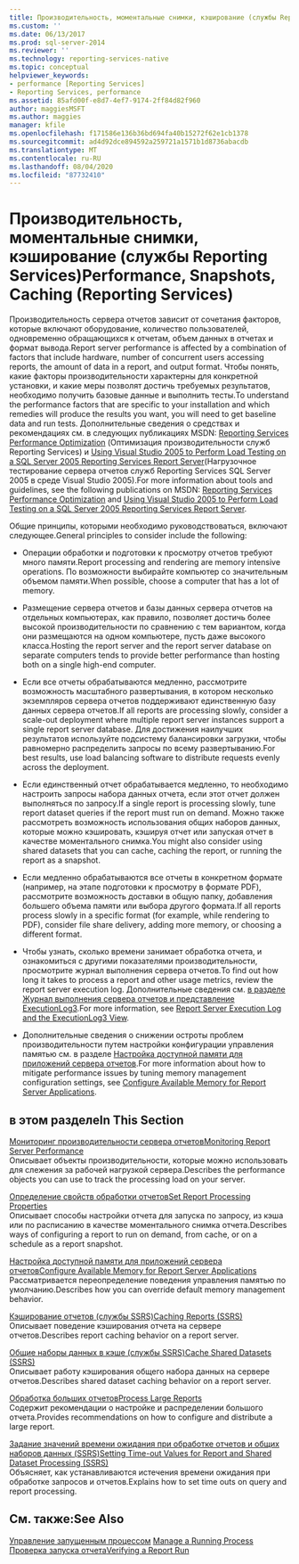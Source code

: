 ```yaml
---
title: Производительность, моментальные снимки, кэширование (службы Reporting Services) | Документы Майкрософт
ms.custom: ''
ms.date: 06/13/2017
ms.prod: sql-server-2014
ms.reviewer: ''
ms.technology: reporting-services-native
ms.topic: conceptual
helpviewer_keywords:
- performance [Reporting Services]
- Reporting Services, performance
ms.assetid: 85afd00f-e8d7-4ef7-9174-2ff84d82f960
author: maggiesMSFT
ms.author: maggies
manager: kfile
ms.openlocfilehash: f171586e136b36bd694fa40b15272f62e1cb1378
ms.sourcegitcommit: ad4d92dce894592a259721a1571b1d8736abacdb
ms.translationtype: MT
ms.contentlocale: ru-RU
ms.lasthandoff: 08/04/2020
ms.locfileid: "87732410"
---
```

# <a name="performance-snapshots-caching-reporting-services"></a><span data-ttu-id="473b7-102">Производительность, моментальные снимки, кэширование (службы Reporting Services)</span><span class="sxs-lookup"><span data-stu-id="473b7-102">Performance, Snapshots, Caching (Reporting Services)</span></span>
  <span data-ttu-id="473b7-103">Производительность сервера отчетов зависит от сочетания факторов, которые включают оборудование, количество пользователей, одновременно обращающихся к отчетам, объем данных в отчетах и формат вывода.</span><span class="sxs-lookup"><span data-stu-id="473b7-103">Report server performance is affected by a combination of factors that include hardware, number of concurrent users accessing reports, the amount of data in a report, and output format.</span></span> <span data-ttu-id="473b7-104">Чтобы понять, какие факторы производительности характерны для конкретной установки, и какие меры позволят достичь требуемых результатов, необходимо получить базовые данные и выполнить тесты.</span><span class="sxs-lookup"><span data-stu-id="473b7-104">To understand the performance factors that are specific to your installation and which remedies will produce the results you want, you will need to get baseline data and run tests.</span></span> <span data-ttu-id="473b7-105">Дополнительные сведения о средствах и рекомендациях см. в следующих публикациях MSDN: [Reporting Services Performance Optimization](https://blogs.msdn.com/b/sqlcat/archive/2013/10/30/reporting-services-performance-and-optimization.aspx) (Оптимизация производительности служб Reporting Services) и [Using Visual Studio 2005 to Perform Load Testing on a SQL Server 2005 Reporting Services Report Server](https://go.microsoft.com/fwlink/?LinkID=77519)(Нагрузочное тестирование сервера отчетов служб Reporting Services SQL Server 2005 в среде Visual Studio 2005).</span><span class="sxs-lookup"><span data-stu-id="473b7-105">For more information about tools and guidelines, see the following publications on MSDN: [Reporting Services Performance Optimization](https://blogs.msdn.com/b/sqlcat/archive/2013/10/30/reporting-services-performance-and-optimization.aspx) and [Using Visual Studio 2005 to Perform Load Testing on a SQL Server 2005 Reporting Services Report Server](https://go.microsoft.com/fwlink/?LinkID=77519).</span></span>  
  
 <span data-ttu-id="473b7-106">Общие принципы, которыми необходимо руководствоваться, включают следующее.</span><span class="sxs-lookup"><span data-stu-id="473b7-106">General principles to consider include the following:</span></span>  
  
-   <span data-ttu-id="473b7-107">Операции обработки и подготовки к просмотру отчетов требуют много памяти.</span><span class="sxs-lookup"><span data-stu-id="473b7-107">Report processing and rendering are memory intensive operations.</span></span> <span data-ttu-id="473b7-108">По возможности выбирайте компьютер со значительным объемом памяти.</span><span class="sxs-lookup"><span data-stu-id="473b7-108">When possible, choose a computer that has a lot of memory.</span></span>  
  
-   <span data-ttu-id="473b7-109">Размещение сервера отчетов и базы данных сервера отчетов на отдельных компьютерах, как правило, позволяет достичь более высокой производительности по сравнению с тем вариантом, когда они размещаются на одном компьютере, пусть даже высокого класса.</span><span class="sxs-lookup"><span data-stu-id="473b7-109">Hosting the report server and the report server database on separate computers tends to provide better performance than hosting both on a single high-end computer.</span></span>  
  
-   <span data-ttu-id="473b7-110">Если все отчеты обрабатываются медленно, рассмотрите возможность масштабного развертывания, в котором несколько экземпляров сервера отчетов поддерживают единственную базу данных сервера отчетов.</span><span class="sxs-lookup"><span data-stu-id="473b7-110">If all reports are processing slowly, consider a scale-out deployment where multiple report server instances support a single report server database.</span></span> <span data-ttu-id="473b7-111">Для достижения наилучших результатов используйте подсистему балансировки загрузки, чтобы равномерно распределить запросы по всему развертыванию.</span><span class="sxs-lookup"><span data-stu-id="473b7-111">For best results, use load balancing software to distribute requests evenly across the deployment.</span></span>  
  
-   <span data-ttu-id="473b7-112">Если единственный отчет обрабатывается медленно, то необходимо настроить запросы набора данных отчета, если этот отчет должен выполняться по запросу.</span><span class="sxs-lookup"><span data-stu-id="473b7-112">If a single report is processing slowly, tune report dataset queries if the report must run on demand.</span></span> <span data-ttu-id="473b7-113">Можно также рассмотреть возможность использования общих наборов данных, которые можно кэшировать, кэшируя отчет или запуская отчет в качестве моментального снимка.</span><span class="sxs-lookup"><span data-stu-id="473b7-113">You might also consider using shared datasets that you can cache, caching the report, or running the report as a snapshot.</span></span>  
  
-   <span data-ttu-id="473b7-114">Если медленно обрабатываются все отчеты в конкретном формате (например, на этапе подготовки к просмотру в формате PDF), рассмотрите возможность доставки в общую папку, добавления большего объема памяти или выбора другого формата.</span><span class="sxs-lookup"><span data-stu-id="473b7-114">If all reports process slowly in a specific format (for example, while rendering to PDF), consider file share delivery, adding more memory, or choosing a different format.</span></span>  
  
-   <span data-ttu-id="473b7-115">Чтобы узнать, сколько времени занимает обработка отчета, и ознакомиться с другими показателями производительности, просмотрите журнал выполнения сервера отчетов.</span><span class="sxs-lookup"><span data-stu-id="473b7-115">To find out how long it takes to process a report and other usage metrics, review the report server execution log.</span></span> <span data-ttu-id="473b7-116">Дополнительные сведения см. [в разделе Журнал выполнения сервера отчетов и представление ExecutionLog3](report-server-executionlog-and-the-executionlog3-view.md).</span><span class="sxs-lookup"><span data-stu-id="473b7-116">For more information, see [Report Server Execution Log and the ExecutionLog3 View](report-server-executionlog-and-the-executionlog3-view.md).</span></span>  
  
-   <span data-ttu-id="473b7-117">Дополнительные сведения о снижении остроты проблем производительности путем настройки конфигурации управления памятью см. в разделе [Настройка доступной памяти для приложений сервера отчетов](../report-server/configure-available-memory-for-report-server-applications.md).</span><span class="sxs-lookup"><span data-stu-id="473b7-117">For more information about how to mitigate performance issues by tuning memory management configuration settings, see [Configure Available Memory for Report Server Applications](../report-server/configure-available-memory-for-report-server-applications.md).</span></span>  
  
## <a name="in-this-section"></a><span data-ttu-id="473b7-118">в этом разделе</span><span class="sxs-lookup"><span data-stu-id="473b7-118">In This Section</span></span>  
 [<span data-ttu-id="473b7-119">Мониторинг производительности сервера отчетов</span><span class="sxs-lookup"><span data-stu-id="473b7-119">Monitoring Report Server Performance</span></span>](monitoring-report-server-performance.md)  
 <span data-ttu-id="473b7-120">Описывает объекты производительности, которые можно использовать для слежения за рабочей нагрузкой сервера.</span><span class="sxs-lookup"><span data-stu-id="473b7-120">Describes the performance objects you can use to track the processing load on your server.</span></span>  
  
 [<span data-ttu-id="473b7-121">Определение свойств обработки отчетов</span><span class="sxs-lookup"><span data-stu-id="473b7-121">Set Report Processing Properties</span></span>](set-report-processing-properties.md)  
 <span data-ttu-id="473b7-122">Описывает способы настройки отчета для запуска по запросу, из кэша или по расписанию в качестве моментального снимка отчета.</span><span class="sxs-lookup"><span data-stu-id="473b7-122">Describes ways of configuring a report to run on demand, from cache, or on a schedule as a report snapshot.</span></span>  
  
 [<span data-ttu-id="473b7-123">Настройка доступной памяти для приложений сервера отчетов</span><span class="sxs-lookup"><span data-stu-id="473b7-123">Configure Available Memory for Report Server Applications</span></span>](../report-server/configure-available-memory-for-report-server-applications.md)  
 <span data-ttu-id="473b7-124">Рассматривается переопределение поведения управления памятью по умолчанию.</span><span class="sxs-lookup"><span data-stu-id="473b7-124">Describes how you can override default memory management behavior.</span></span>  
  
 [<span data-ttu-id="473b7-125">Кэширование отчетов (службы SSRS)</span><span class="sxs-lookup"><span data-stu-id="473b7-125">Caching Reports &#40;SSRS&#41;</span></span>](caching-reports-ssrs.md)  
 <span data-ttu-id="473b7-126">Описывает поведение кэширования отчета на сервере отчетов.</span><span class="sxs-lookup"><span data-stu-id="473b7-126">Describes report caching behavior on a report server.</span></span>  
  
 [<span data-ttu-id="473b7-127">Общие наборы данных в кэше (службы SSRS)</span><span class="sxs-lookup"><span data-stu-id="473b7-127">Cache Shared Datasets &#40;SSRS&#41;</span></span>](cache-shared-datasets-ssrs.md)  
 <span data-ttu-id="473b7-128">Описывает работу кэширования общего набора данных на сервере отчетов.</span><span class="sxs-lookup"><span data-stu-id="473b7-128">Describes shared dataset caching behavior on a report server.</span></span>  
  
 [<span data-ttu-id="473b7-129">Обработка больших отчетов</span><span class="sxs-lookup"><span data-stu-id="473b7-129">Process Large Reports</span></span>](process-large-reports.md)  
 <span data-ttu-id="473b7-130">Содержит рекомендации о настройке и распределении большого отчета.</span><span class="sxs-lookup"><span data-stu-id="473b7-130">Provides recommendations on how to configure and distribute a large report.</span></span>  
  
 [<span data-ttu-id="473b7-131">Задание значений времени ожидания при обработке отчетов и общих наборов данных (SSRS)</span><span class="sxs-lookup"><span data-stu-id="473b7-131">Setting Time-out Values for Report and Shared Dataset Processing &#40;SSRS&#41;</span></span>](setting-time-out-values-for-report-and-shared-dataset-processing-ssrs.md)  
 <span data-ttu-id="473b7-132">Объясняет, как устанавливаются истечения времени ожидания при обработке запросов и отчетов.</span><span class="sxs-lookup"><span data-stu-id="473b7-132">Explains how to set time outs on query and report processing.</span></span>  
  
## <a name="see-also"></a><span data-ttu-id="473b7-133">См. также:</span><span class="sxs-lookup"><span data-stu-id="473b7-133">See Also</span></span>  
 <span data-ttu-id="473b7-134">[Управление запущенным процессом](../subscriptions/manage-a-running-process.md) </span><span class="sxs-lookup"><span data-stu-id="473b7-134">[Manage a Running Process](../subscriptions/manage-a-running-process.md) </span></span>  
 [<span data-ttu-id="473b7-135">Проверка запуска отчета</span><span class="sxs-lookup"><span data-stu-id="473b7-135">Verifying a Report Run</span></span>](verifying-a-report-run.md)  
  
  

